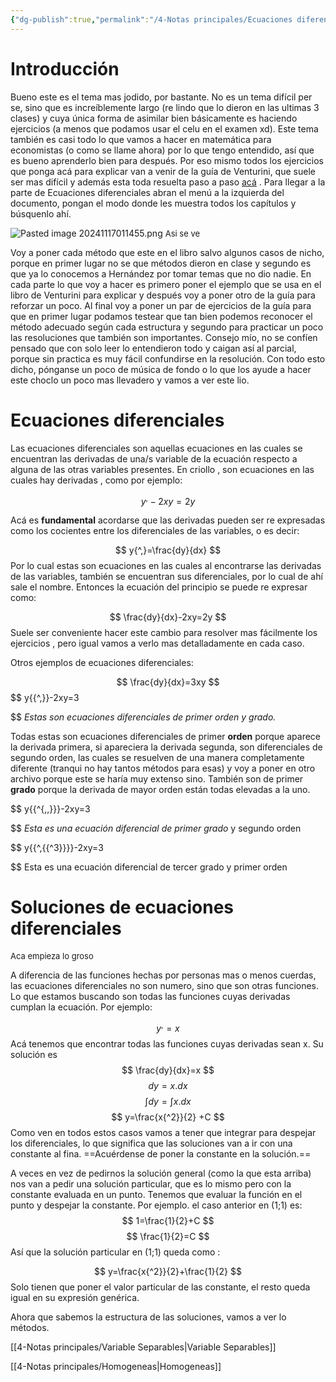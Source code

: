 ```yaml
---
{"dg-publish":true,"permalink":"/4-Notas principales/Ecuaciones diferenciales de primer orden/"}
---
```


# Introducción

Bueno este es el tema mas jodido, por bastante. No es un tema difícil per se, sino que es increíblemente largo (re lindo que lo dieron en las ultimas 3 clases) y cuya única forma de asimilar bien básicamente es haciendo ejercicios (a menos que podamos usar el celu en el examen xd). Este tema también es  casi todo lo que vamos a hacer en matemática para economistas (o como se llame ahora) por lo que tengo entendido, así que es bueno aprenderlo bien para después.  Por eso mismo todos los ejercicios que ponga acá para explicar van a venir de la guía de Venturini, que suele ser mas difícil y además esta toda resuelta paso a paso [acá](https://ncuba.duckdns.org/index.php/s/KEzjBifcT5oAEjB) . Para llegar a la parte de Ecuaciones diferenciales abran el menú a la izquierda del documento, pongan el modo donde les muestra todos los capítulos y búsquenlo ahí. 

![Pasted image 20241117011455.png](/img/user/0-Imagenes/Pasted%20image%2020241117011455.png)
<font size=2>Asi se ve </font>

Voy a poner cada método que este en el libro salvo algunos casos de nicho, porque en primer lugar no se que métodos dieron en clase y segundo es que ya lo conocemos a Hernández por tomar temas que no dio nadie.  En cada parte lo que voy a hacer es primero poner el ejemplo que se usa en el libro de Venturini para explicar y después voy a poner otro de la guía para reforzar un poco. Al final voy a poner un par de ejercicios de la guía para que en primer lugar podamos testear que tan bien podemos reconocer el método adecuado según cada estructura y segundo para practicar un poco las resoluciones que también son importantes. Consejo mío, no se confíen pensado que con solo leer lo entendieron todo y caigan así al parcial, porque sin practica es muy fácil confundirse en la resolución.  Con todo esto dicho, pónganse un poco de música de fondo o lo que los ayude a hacer este choclo un poco mas llevadero y vamos a ver este lio.

# Ecuaciones diferenciales

Las ecuaciones diferenciales son aquellas ecuaciones en las cuales se encuentran las derivadas de una/s  variable de la ecuación respecto a alguna de las otras variables presentes.  En criollo , son ecuaciones en las cuales hay derivadas , como por ejemplo:


$$
y{^,}-2xy=2y
$$

Acá es **fundamental** acordarse que las derivadas pueden ser re expresadas como los cocientes entre los diferenciales de las variables, o es decir:

$$
y{^,}=\frac{dy}{dx}
$$
Por lo cual estas son ecuaciones en las cuales al encontrarse las derivadas de las variables, también se encuentran sus diferenciales, por lo cual de ahí sale el nombre. 
Entonces la ecuación del principio se puede re expresar como:

$$
\frac{dy}{dx}-2xy=2y
$$
Suele ser conveniente hacer este cambio para resolver mas fácilmente los ejercicios , pero igual vamos a verlo mas detalladamente en cada caso.

Otros ejemplos de ecuaciones diferenciales:

$$
\frac{dy}{dx}=3xy 
$$
$$
y{{^,}}-2xy=3

$$
*Estas son ecuaciones diferenciales de primer orden y grado.*

Todas estas son ecuaciones diferenciales de primer **orden** porque aparece la derivada primera, si apareciera la derivada segunda, son  diferenciales de segundo orden, las cuales se resuelven de una manera completamente diferente (tranqui no hay tantos métodos para esas) y voy a poner en otro archivo porque este se haría muy extenso sino.  También son de primer **grado** porque la derivada de mayor orden están todas elevadas a la uno. 


$$
y{{^{,,}}}-2xy=3

$$
*Esta es una ecuación diferencial de primer grado* y segundo orden


$$
y{{^,{{^3}}}}-2xy=3

$$
Esta es una ecuación diferencial de tercer grado y primer orden

# Soluciones de ecuaciones diferenciales
<font size =2>Aca empieza lo groso</font> 

A diferencia de las funciones hechas por personas mas o menos cuerdas, las ecuaciones diferenciales no son numero, sino que son otras funciones. Lo que estamos buscando son todas las funciones cuyas derivadas cumplan la ecuación. Por ejemplo:

$$
y{^,}=x$$
Acá tenemos que encontrar todas las funciones cuyas derivadas sean x.
Su solución es 
$$
\frac{dy}{dx}=x
$$
$$
dy=x.dx
$$
$$
\int dy=\int x.dx
$$
$$
y=\frac{x{^2}}{2} +C
$$
Como ven en todos estos casos vamos a tener que integrar para despejar los diferenciales, lo que significa que las soluciones van a ir con una constante al fina. ==Acuérdense de poner la constante en la solución.==

A veces en vez de pedirnos la solución general (como la que esta arriba) nos van a pedir una solución particular, que es lo mismo pero con la constante evaluada en un punto. Tenemos que evaluar la función en el punto y despejar la constante. Por ejemplo. el caso anterior en (1;1) es:
$$
1=\frac{1}{2}+C
$$
$$
\frac{1}{2}=C
$$
Así que la solución particular en (1;1) queda como :

$$
y=\frac{x{^2}}{2}+\frac{1}{2}
$$
Solo tienen que poner el valor particular de las constante, el resto queda igual en su expresión genérica. 

Ahora que sabemos la estructura de las soluciones, vamos a ver lo métodos. 

[[4-Notas principales/Variable Separables\|Variable Separables]]

[[4-Notas principales/Homogeneas\|Homogeneas]]

